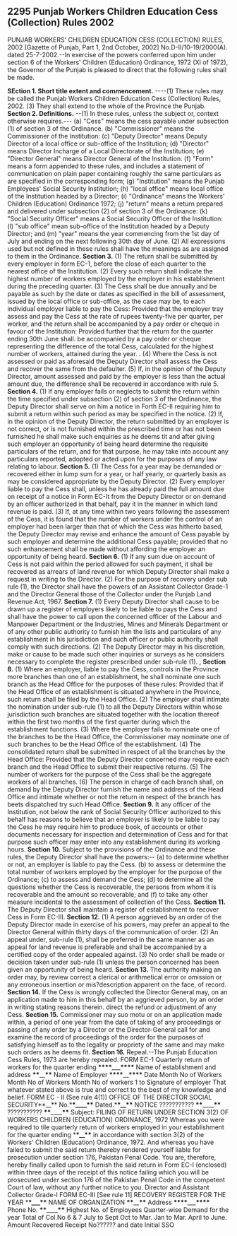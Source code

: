 ## 2295 Punjab Workers Children Education Cess (Collection) Rules 2002
 
PUNJAB WORKERS' CHILDREN EDUCATION CESS (COLLECTION) RULES, 2002
[Gazette of Punjab, Part 1, 2nd October, 2002]
No.D-II/10-19/2000(A). dated 25-7-2002.--In exercise of the powers conferred upon him under section 6 of the Workers' Children (Education) Ordinance, 1972 (XI of 1972), the Governor of the Punjab is pleased to direct that the following rules shall be made.

**SEction 1. Short title extent and commencement.**
----(1) These rules may be called the Punjab Workers Children Education Cess (Collection) Rules, 2002.
   (3) They shall extend to the whole of the Province the Punjab.
**Section 2. Definitions.**
--(1) In these rules, unless the subject or, context otherwise requires.---
   (a) "Cess" means the cess payable under subsection (1) of section 3 of the Ordinance.
   (b) "Commissioner" means the Commissioner of the Institution:
   (c) "Deputy Director" means Deputy Director of a local office or sub-office of the Institution;
   (d) "Director" means Director Incharge of a Local Directorate of the Institution;
   (e) "Director General" means Director General of the Institution.
   (f) "Form" means a form appended to these rules, and includes a statement of communication on plain paper containing roughly the same particulars as are specified in the corresponding form;
   (g) "Institution" means the Punjab Employees' Social Security Institution;
   (h) "local office" means local office of the Institution headed by a Director;
   (i) "Ordinance" means the Workers' Children (Education) Ordinance 1972;
   (j) "return" means a return prepared and delivered under subsection (2) of section 3 of the Ordinance:
   (k) "Social Security Officer" means a Social Security Officer of the Institution:
   (l) "sub office" mean sub-office of the Institution headed by a Deputy Director; and
   (m) "year" means the year commencing from the 1st day of July and ending on the next following 30th day of June.
   (2) All expressions used but not defined in these rules shall have the meanings as are assigned to them in the Ordinance.
**Section 3.**
 (1) The return shall be submitted by every employer in form EC-1, before the close of each quarter to the nearest office of the Institution.
   (2) Every such return shall indicate the highest number of workers employed by the employer in his establishment during the preceding quarter.
   (3) The Cess shall be due annually and be payable as such by the date or dates as specified in the bill of assessment, issued by the local office or sub-office, as the case may be, to each individual employer liable to pay the Cess:
   Provided that the employer tray assess and pay the Cess at the rate of rupees twenty-five per quarter, per worker, and the return shall be accompanied by a pay order or cheque in favour of the Institution:
   Provided further that the return for the quarter ending 30th June shall. be accompanied by a pay order or cheque representing the difference of the total Cess, calculated for the highest number of workers, attained during the year. .
   (4) Where the Cess is not assessed or paid as aforesaid the Deputy Director shall assess the Cess and recover the same from the defaulter.
   (5) If, in the opinion of the Deputy Director, amount assessed and paid by the employer is less than the actual amount due, the difference shall be recovered in accordance with rule 5.
**Section 4.**
 (1) If any employer fails or neglects to submit the return within the time specified under subsection (2) of section 3 of the Ordinance, the Deputy Director shall serve on him a notice in Forth EC-II requiring him to submit a return within such period as may be specified in the notice.
   (2) If, in the opinion of the Deputy Director, the return submitted by an employer is not correct, or is not furnished within the prescribed time or has not been furnished he shall make such enquiries as he deems tit and after giving such employer an opportunity of being heard determine the requisite particulars of the return, and for that purpose, he may take into account any particulars reported, adopted or acted upon for the purposes of any law relating to labour.
**Section 5.**
 (1) The Cess for a year may be demanded or recovered either in lump sum for a year, or half yearly, or quarterly basis as may be considered appropriate by the Deputy Director.
   (2) Every employer liable to pay the Cess shall, unless he has already paid the full amount due on receipt of a notice in Form EC-It from the Deputy Director or on demand by an officer authorized in that behalf, pay it in the manner in which land revenue is paid.
   (3) If, at any time within two years following the assessment of the Cess, it is found that the number of workers under the control of an employer had been larger than that of which the Cess was hitherto based, the Deputy Director may revise and enhance the amount of Cess payable by such employer and determine the additional Cess payable; provided that no such enhancement shall be made without affording the employer an opportunity of being heard.
**Section 6.**
 (1) If any sum due on account of Cess is not paid within the period allowed for such payment, it shall be recovered as arrears of land revenue for which Deputy Director shall make a request in writing to the Director.
   (2) For the purpose of recovery under sub rule (1), the Director shall have the powers of an Assistant Collector Grade-1 and the Director General those of the Collector under the Punjab Land Revenue Act, 1967.
**Section 7.**
 (1) Every Deputy Director shall cause to be drawn up a register of employers likely to be liable to pays the Cess and shall have the power to call upon the concerned officer of the Labour and Manpower Department or the Industries, Mines and Minerals Department or of any other public authority to furnish him the lists and particulars of any establishment in his jurisdiction and such officer or public authority shall comply with such directions.
   (2) The Deputy Director may in his discretion, make or cause to be made such other inquiries or surveys as he considers necessary to complete the register prescribed under sub-rule (1). ,
**Section 8.**
 (1) Where an employer, liable to pay the Cess, controls in the Province more branches than one of an establishment, he shall nominate one such branch as the Head Office for the purposes of these rules:
   Provided that if the Head Office of an establishment is situated anywhere in the Province, such return shall be filed by the Head Office.
   (2) The employer shall intimate the nomination under sub-rule (1) to all the Deputy Directors within whose jurisdiction such branches are situated together with the location thereof within the first two months of the first quarter during which the establishment functions.
   (3) Where the employer fails to nominate one of the branches to be the Head Office, the Commissioner may nominate one of such branches to be the Head Office of the establishment.
   (4) The consolidated return shall be submitted in respect of all the branches by the Head Office:
   Provided that the Deputy Director concerned may require each branch and the Head Office to submit their respective returns.
   (5) The number of workers for the purpose of the Cess shall be the aggregate workers of all branches.
   (6) The person in charge of each branch shall, on demand by the Deputy Director furnish the name and address of the Head Office and intimate whether or not the return in respect of the branch has beets dispatched try such Head Office.
**Section 9.**
 It any officer of the Institution, not below the rank of Social Security Officer authorized to this behalf has reasons to believe that an employer is likely to be liable to pay the Cess he may require him to produce book, of accounts or other documents necessary for inspection and determination of Cess and for that purpose such officer may enter into any establishment during its working hours.
**Section 10.**
 Subject to the provisions of the Ordinance and these rules, the Deputy Director shall have the powers:--
    (a) to determine whether or not, an employer is liable to pay the Cess.
    (b) to assess or determine the total number of workers employed by the employer for the purpose of the Ordinance;
    (c) to assess and demand the Cess;
    (d) to determine all the questions whether the Cess is recoverable, the persons from whom it is recoverable and the amount so recoverable; and
    (f) to take any other measure incidental to the assessment of collection of the Cess.
**Section 11.**
 The Deputy Director shall maintain a register of establishment to recover Cess in Form EC-III.
**Section 12.**
 (1) A person aggrieved by an order of the Deputy Director made in exercise of his powers, may prefer an appeal to the Director General within thirty days of the communication of order.
    (2) An appeal under, sub-rule (1), shall be preferred in the same manner as an appeal for land revenue is preferable and shall be accompanied by a certified copy of the order appealed against.
    (3) No order shall be made or decision taken under sub-rule (1) unless the person concerned has been given an opportunity of being heard.
**Section 13.**
 The authority making an order may, by review correct a clerical or arithmetical error or omission or any erroneous insertion or mis?description apparent on the face, of record.
**Section 14.**
 If the Cess is wrongly collected the Director General may, on an application made to him in this behalf by an aggrieved person, by an order in writing stating reasons therein. direct the refund or adjustment of any Cess.
**Section 15.**
 Commissioner may suo motu or on an application made within, a period of one year from the date of taking of any proceedings or passing of any order by a Director or the Director-General call for and examine the record of proceedings of the order for the purposes of satisfying himself as to the legality or propriety of the same and may make such orders as he deems fit.
**Section 16.**
 Repeal.--The Punjab Education Cess Rules, 1973 are hereby repealed.
    FORM EC-1
    Quarterly return of workers for the quarter ending **\*\*\*\***\_\_\_**\*\*\*\***
    Name of establishment and address ******\*\*******\_\_******\*\*******
    Name of Employer ********\*\*\*\*********\_\_********\*\*\*\*********
    Date Month No of Workers Month No of Workers Month No of workers
    1 to
    Signature of employer
    That whatever stated above is true and correct to the best of my knowledge and belief.
    FORM EC - II
    (See rule 4(1))
    OFFICE OF THE DIRECTOR SOCIAL SECURITY**\_\_**
    No.\***\*\_\_\_\_\*\***
    Dated.\***\*\_\_\*\***
    NOTICE
    ??????????? ****\*\*****\_\_\_\_****\*\*****
    ??????????? ****\*\*****\_\_\_\_****\*\*****
    Subject: FILING OF RETURN UNDER SECTION 3(2) OF WORKERS CHILDREN (EDUCATION) ORDINANCE, 1972
    Whereas you were required to tile quarterly return of workers employed in your establishment for the quarter ending \***\*\_\_\*\*** in accordance with section 3(2) of the Workers' Children (Education) Ordinance, 1972.
    And whereas you have failed to submit the said return thereby rendered yourself liable for prosecution under section 176, Pakistan Penal Code.
    You are, therefore, hereby finally called upon to furnish the said return in Form EC-I (enclosed) within three days of the receipt of this notice failing which you will be prosecuted under section 176 of the Pakistan Penal Code in the competent Court of law, without any further notice to you.
    Director and
    Assistant Collector Grade-I
    FORM EC-III
    [See rule 11]
    RECOVERY REGISTER FOR THE YEAR \***\*\_\_\_\*\***
    NAME OF ORGANIZATION **********\*\***********\_\_**********\*\***********
    Address **********\*\*\*\***********\_\_\_**********\*\*\*\***********
    Phone No. ****\*\*****\_\_\_\_****\*\*****
    Highest No. of Employees Quarter-wise
    Demand for the year
    Total of Col.No 6 & 7
    July to Sept
    Oct to Mar.
    Jan to Mar.
    April to June.
    Amount Recovered
    Receipt No??????
    and date
    Initial SSO

